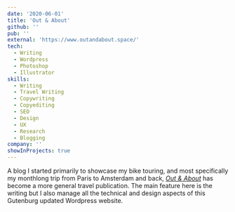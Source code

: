 ```yaml
---
date: '2020-06-01'
title: 'Out & About'
github: ''
pub: ''
external: 'https://www.outandabout.space/'
tech:
  - Writing
  - Wordpress
  - Photoshop
  - Illustrator
skills:
  - Writing
  - Travel Writing
  - Copywriting
  - Copyediting
  - SEO
  - Design
  - UX
  - Research
  - Blogging
company: ''
showInProjects: true
---
```


A blog I started primarily to showcase my bike touring, and most specifically my monthlong trip from Paris to Amsterdam and back, [_Out & About_](https://www.outandabout.space/) has become a more general travel publication. The main feature here is the writing but I also manage all the technical and design aspects of this Gutenburg updated Wordpress website.
